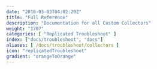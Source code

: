 ```yaml
---
date: "2018-03-03T04:02:20Z"
title: "Full Reference"
description: "Documentation for all Custom Collectors"
weight: "1707"
categories: [ "Replicated Troubleshoot" ]
index: ["docs/troubleshoot", "docs"]
aliases: [ /docs/troubleshoot/collectors ]
icon: "replicatedTroubleshoot"
gradient: "orangeToOrange"
---
```

